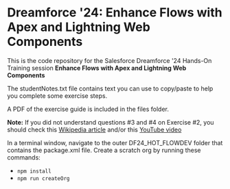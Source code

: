 # Dreamforce '24: Enhance Flows with Apex and Lightning Web Components

This is the code repository for the Salesforce Dreamforce '24 Hands-On Training session **Enhance Flows with Apex and Lightning Web Components**

The studentNotes.txt file contains text you can use to copy/paste to help you complete some exercise steps. 

A PDF of the exercise guide is included in the files folder. 

**Note:** If you did not understand questions #3 and #4 on Exercise #2, you should check this [Wikipedia article](<https://en.wikipedia.org/wiki/42_(number)#The_Hitchhiker's_Guide_to_the_Galaxy>) and/or this [YouTube video](https://www.youtube.com/watch?v=tK0urw144cU)


In a terminal window, navigate to the outer DF24_HOT_FLOWDEV folder that contains the package.xml file. 
Create a scratch org by running these commands:

-   `npm install`
-   `npm run createOrg`
